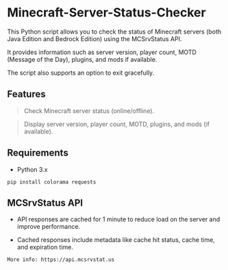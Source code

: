 # Minecraft-Server-Status-Checker
This Python script allows you to check the status of Minecraft servers (both Java Edition and Bedrock Edition) using the MCSrvStatus API. 

It provides information such as server version, player count, MOTD (Message of the Day), plugins, and mods if available. 

The script also supports an option to exit gracefully.

## Features

> Check Minecraft server status (online/offline).

> Display server version, player count, MOTD, plugins, and mods (if available).

## Requirements
- Python 3.x
```
pip install colorama requests
```

## MCSrvStatus API

- API responses are cached for 1 minute to reduce load on the server and improve performance.

- Cached responses include metadata like cache hit status, cache time, and expiration time.

```
More info: https://api.mcsrvstat.us
```

